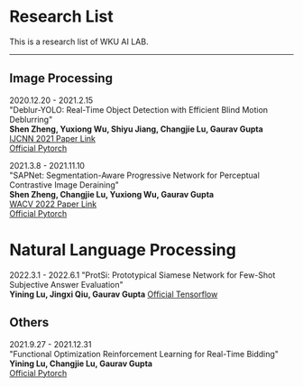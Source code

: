 # Research List
This is a research list of WKU AI LAB.

---
## Image Processing
2020.12.20 - 2021.2.15 \
"Deblur-YOLO: Real-Time Object Detection with Efficient Blind Motion Deblurring" \
**Shen Zheng, Yuxiong Wu, Shiyu Jiang, Changjie Lu, Gaurav Gupta** \
[IJCNN 2021 Paper Link](https://ieeexplore.ieee.org/document/9534352) \
[Official Pytorch](https://github.com/ShenZheng2000/Deblur-YOLO)


2021.3.8 - 2021.11.10 \
"SAPNet: Segmentation-Aware Progressive Network for Perceptual Contrastive Image Deraining" \
**Shen Zheng, Changjie Lu, Yuxiong Wu, Gaurav Gupta** \
[WACV 2022 Paper Link](https://arxiv.org/abs/2111.08892) \
[Official Pytorch](https://github.com/ShenZheng2000/SAPNet-for-image-deraining)

# Natural Language Processing
2022.3.1 - 2022.6.1
"ProtSi: Prototypical Siamese Network for Few-Shot Subjective Answer Evaluation" \
**Yining Lu, Jingxi Qiu, Gaurav Gupta**
[Official Tensorflow](https://github.com/yining610/ProtSi-Network)

## Others
2021.9.27 - 2021.12.31 \
"Functional Optimization Reinforcement Learning for Real-Time Bidding" \
**Yining Lu, Changjie Lu, Gaurav Gupta** \
[Official Pytorch](https://github.com/yining610/Real-Time-Bidding-Using-Functional-Optimization-Reinforcement-Learning)
